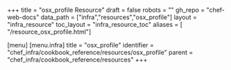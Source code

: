 +++
title = "osx_profile Resource"
draft = false
robots = ""
gh_repo = "chef-web-docs"
data_path = ["infra","resources","osx_profile"]
layout = "infra_resource"
toc_layout = "infra_resource_toc"
aliases = [ "/resource_osx_profile.html"]

[menu]
  [menu.infra]
    title = "osx_profile"
    identifier = "chef_infra/cookbook_reference/resources/osx_profile"
    parent = "chef_infra/cookbook_reference/resources"
+++

<!-- The contents of this page are automatically generated from the osx_profile.yaml file in the data directory. -->
<!-- To suggest a change, edit the https://github.com/chef/chef/blob/main/lib/chef/resource/osx_profile.rb file
      and submit a pull request to the https://github.com/chef/chef repository. -->
